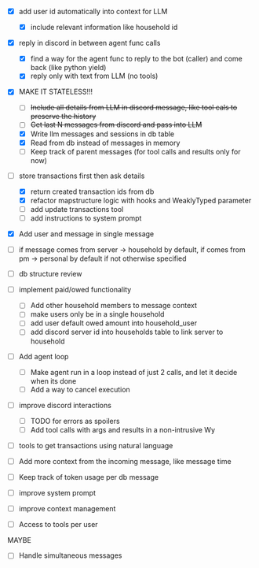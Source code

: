 - [x] add user id automatically into context for LLM

  - [x] include relevant information like household id

- [x] reply in discord in between agent func calls

  - [x] find a way for the agent func to reply to the bot (caller) and come back (like python yield)
  - [x] reply only with text from LLM (no tools)

- [x] MAKE IT STATELESS!!!

  - [ ] ~~Include all details from LLM in discord message, like tool cals to preserve the history~~
  - [ ] ~~Get last N messages from discord and pass into LLM~~
  - [x] Write llm messages and sessions in db table
  - [x] Read from db instead of messages in memory
  - [ ] Keep track of parent messages (for tool calls and results only for now)

- [ ] store transactions first then ask details

  - [x] return created transaction ids from db
  - [x] refactor mapstructure logic with hooks and WeaklyTyped parameter
  - [ ] add update transactions tool
  - [ ] add instructions to system prompt

- [x] Add user and message in single message

- [ ] if message comes from server -> household by default, if comes from pm -> personal by default if not otherwise specified

- [ ] db structure review

- [ ] implement paid/owed functionality

  - [ ] Add other household members to message context
  - [ ] make users only be in a single household
  - [ ] add user default owed amount into household_user
  - [ ] add discord server id into households table to link server to household

- [ ] Add agent loop

  - [ ] Make agent run in a loop instead of just 2 calls, and let it decide when its done
  - [ ] Add a way to cancel execution

- [ ] improve discord interactions

  - [ ] TODO for errors as spoilers
  - [ ] Add tool calls with args and results in a non-intrusive Wy

- [ ] tools to get transactions using natural language
- [ ] Add more context from the incoming message, like message time
- [ ] Keep track of token usage per db message
- [ ] improve system prompt
- [ ] improve context management

- [ ] Access to tools per user

MAYBE

- [ ] Handle simultaneous messages
